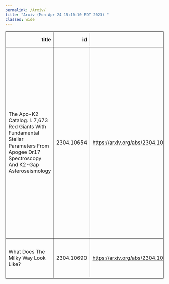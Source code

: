 ```yaml
---
permalink: /Arxiv/
title: "Arxiv (Mon Apr 24 15:10:10 EDT 2023) "
classes: wide
---
```

<table border="1" class="dataframe">
  <thead>
    <tr style="text-align: right;">
      <th>title</th>
      <th>id</th>
      <th>url</th>
      <th>authors</th>
      <th>Local Authors</th>
    </tr>
  </thead>
  <tbody>
    <tr>
      <td>The Apo-K2 Catalog. I. 7,673 Red Giants With Fundamental Stellar   Parameters From Apogee Dr17 Spectroscopy And K2-Gap Asteroseismology</td>
      <td>2304.10654</td>
      <td><a href="https://arxiv.org/abs/2304.10654" target="_blank">https://arxiv.org/abs/2304.10654</a></td>
      <td>Jessica Schonhut-Stasik, Joel C. Zinn, Keivan G. Stassun, Marc Pinsonneault, Jennifer A. Johnson, Jack T. Warfield, Dennis Stello, Yvonne Elsworth, Rafael A. Garcia, Savita Marhur, Benoit Mosser, Jamie Tayar, Guy S. Stringfellow, Rachael L. Beaton, Henrik Jonsson, Dante Minniti</td>
      <td>Jennifer Johnson, Marc Pinsonneault</td>
    </tr>
    <tr>
      <td>What Does The Milky Way Look Like?</td>
      <td>2304.10690</td>
      <td><a href="https://arxiv.org/abs/2304.10690" target="_blank">https://arxiv.org/abs/2304.10690</a></td>
      <td>Y. Xu, C. J. Hao, D. J. Liu, Z. H. Lin, S. B. Bian, L. G. Hou, J. J. Li, Y. J. Li</td>
      <td>Jung-Tsung Li</td>
    </tr>
  </tbody>
</table>